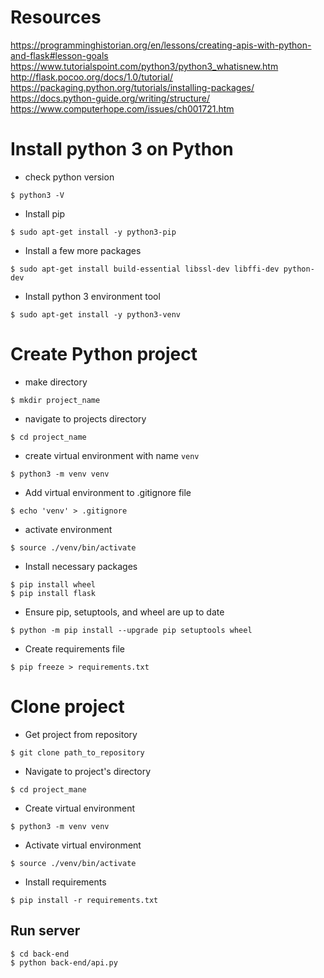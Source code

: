 # Resources
https://programminghistorian.org/en/lessons/creating-apis-with-python-and-flask#lesson-goals
https://www.tutorialspoint.com/python3/python3_whatisnew.htm
http://flask.pocoo.org/docs/1.0/tutorial/
https://packaging.python.org/tutorials/installing-packages/
https://docs.python-guide.org/writing/structure/
https://www.computerhope.com/issues/ch001721.htm

# Install python 3 on Python
- check python version
```
$ python3 -V
```

- Install pip
```
$ sudo apt-get install -y python3-pip
```

- Install a few more packages
```
$ sudo apt-get install build-essential libssl-dev libffi-dev python-dev
```

- Install python 3 environment tool
```
$ sudo apt-get install -y python3-venv
```

# Create Python project

- make directory
```
$ mkdir project_name
```

- navigate to projects directory
```
$ cd project_name
```

- create virtual environment with name `venv`
```
$ python3 -m venv venv
```

- Add virtual environment to .gitignore file
```
$ echo 'venv' > .gitignore
```

- activate environment
```
$ source ./venv/bin/activate
```

- Install necessary packages
```
$ pip install wheel
$ pip install flask
```

- Ensure pip, setuptools, and wheel are up to date
```
$ python -m pip install --upgrade pip setuptools wheel
```

- Create requirements file
```
$ pip freeze > requirements.txt
```


# Clone project

- Get project from repository
```
$ git clone path_to_repository
```
- Navigate to project's directory
```
$ cd project_mane
```

- Create virtual environment
```
$ python3 -m venv venv
```

- Activate virtual environment
```
$ source ./venv/bin/activate
```

- Install requirements
```
$ pip install -r requirements.txt
```


## Run server
```
$ cd back-end
$ python back-end/api.py
```